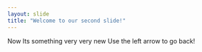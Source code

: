 ```yaml
---
layout: slide
title: "Welcome to our second slide!"
---
```

Now Its something very very new
Use the left arrow to go back!
